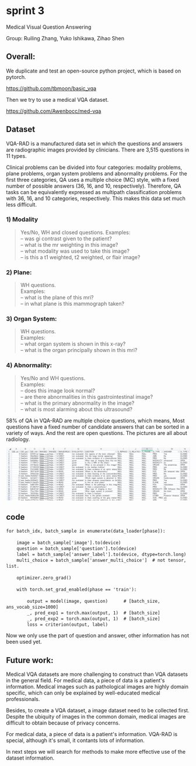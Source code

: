 # sprint 3
Medical Visual Question Answering

Group: Ruiling Zhang, Yuko Ishikawa, Zihao Shen

## Overall:
We duplicate and test an open-source python project, which is based on pytorch.

https://github.com/tbmoon/basic_vqa

Then we try to use a medical VQA dataset.

https://github.com/Awenbocc/med-vqa

## Dataset

VQA-RAD is a manufactured data set in which the questions and answers are radiographic images provided by clinicians. There are 3,515 questions in 11 types. 

Clinical problems can be divided into four categories: modality problems, plane problems, organ system problems and abnormality problems. For the first three categories, QA uses a multiple choice (MC) style, with a fixed number of possible answers (36, 16, and 10, respectively). Therefore, QA tasks can be equivalently expressed as multipath classification problems with 36, 16, and 10 categories, respectively. This makes this data set much less difficult.

### 1) Modality
>Yes/No, WH and closed questions. Examples:  
>– was gi contrast given to the patient?  
>– what is the mr weighting in this image?  
>– what modality was used to take this image?  
>– is this a t1 weighted, t2 weighted, or flair image?  

### 2) Plane:
>WH questions.  
Examples:  
– what is the plane of this mri?  
– in what plane is this mammograph taken?  

### 3) Organ System:
>WH questions.  
Examples:  
– what organ system is shown in this x-ray?  
– what is the organ principally shown in this mri?  

### 4) Abnormality:
>Yes/No and WH questions.  
Examples:  
– does this image look normal?  
– are there abnormalities in this gastrointestinal image?  
– what is the primary abnormality in the image?  
– what is most alarming about this ultrasound?  


58% of QA in VQA-RAD are multiple choice questions, which means,  Most questions have a fixed number of candidate answers that can be sorted in a variety of ways. And the rest are open questions. The pictures are all about radiology. 

![avatar](pic/1.png)

## code

```
for batch_idx, batch_sample in enumerate(data_loader[phase]):

    image = batch_sample['image'].to(device)
    question = batch_sample['question'].to(device)
    label = batch_sample['answer_label'].to(device, dtype=torch.long)
    multi_choice = batch_sample['answer_multi_choice']  # not tensor, list.

    optimizer.zero_grad()

    with torch.set_grad_enabled(phase == 'train'):

        output = model(image, question)      # [batch_size, ans_vocab_size=1000]
        _, pred_exp1 = torch.max(output, 1)  # [batch_size]
        _, pred_exp2 = torch.max(output, 1)  # [batch_size]
        loss = criterion(output, label)
```

Now we only use the part of question and answer, other information has not been used yet.

## Future work:
Medical VQA datasets are more challenging to construct than VQA datasets in the general field. For medical data, a piece of data is a patient's information. Medical images such as pathological images are highly domain specific, which can only be explained by well-educated medical professionals. 

Besides, to create a VQA dataset, a image dataset need to be collected first. Despite the ubiquity of images in the common domain, medical images are difficult to obtain because of privacy concerns.

For medical data, a piece of data is a patient's information. VQA-RAD is special, although it's small, it contants lots of information.

In next steps we will search for methods to make more effective use of the dataset information.